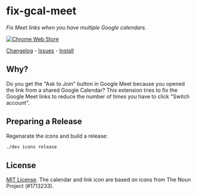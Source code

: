 # fix-gcal-meet

_Fix Meet links when you have multiple Google calendars._

[![Chrome Web Store](https://img.shields.io/chrome-web-store/users/gnhaidaibdbbaeakgagocimkfkfmphkc?style=for-the-badge)][install]

[Changelog] - [Issues] - [Install]

[changelog]: https://github.com/metaist/fix-gcal-meet/blob/main/CHANGELOG.md
[issues]: https://github.com/metaist/fix-gcal-meet/issues
[install]: https://chrome.google.com/webstore/detail/fix-google-calendar-meet/gnhaidaibdbbaeakgagocimkfkfmphkc

## Why?

Do you get the "Ask to Join" button in Google Meet because you opened the link from a shared Google Calendar? This extension tries to fix the Google Meet links to reduce the number of times you have to click "Switch account".

## Preparing a Release

Regenarate the icons and build a release:

```bash
./dev icons release
```

## License

[MIT License](./LICENSE.md). The calendar and link icon are based on icons from The Noun Project (#1713233).

